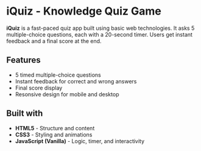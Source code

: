 # iQuiz - Knowledge Quiz Game

**iQuiz** is a fast-paced quiz app built using basic web technologies. It asks 5 multiple-choice questions, each with a 20-second timer. Users get instant feedback and a final score at the end.

## Features 

- 5 timed multiple-choice questions
- Instant feedback for correct and wrong answers
- Final score display
- Resonsive design for mobile and desktop

## Built with 

- **HTML5** - Structure and content
- **CSS3** - Styling and animations
- **JavaScript (Vanilla)** - Logic, timer, and interactivity